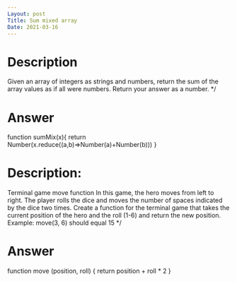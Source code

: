 ```yaml
---
Layout: post
Title: Sum mixed array
Date: 2021-03-16
---
```


# Description

Given an array of integers as strings and numbers, return the sum of the array values as if all were numbers.
Return your answer as a number.
\*/

# Answer

function sumMix(x){
return Number(x.reduce((a,b)=>Number(a)+Number(b)))
}

# Description:

Terminal game move function
In this game, the hero moves from left to right. The player rolls the dice and moves the number of spaces indicated by the dice two times.
Create a function for the terminal game that takes the current position of the hero and the roll (1-6) and return the new position.
Example:
move(3, 6) should equal 15
\*/

# Answer

function move (position, roll) {
return position + roll \* 2
}
